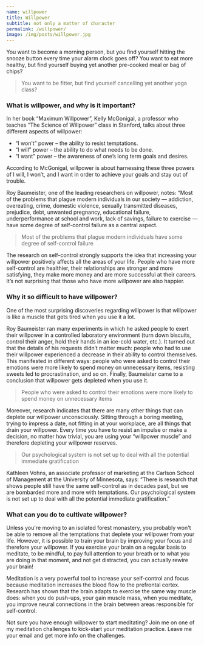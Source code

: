 ```yaml
---
name: willpower
title: Willpower
subtitle: not only a matter of character
permalink: /willpower/
image: /img/posts/willpower.jpg
---
```


You want to become a morning person, but you find yourself hitting the snooze button every time your alarm clock goes off? You want to eat more healthy, but find yourself buying yet another pre-cooked meal or bag of chips?

> You want to be fitter, but find yourself cancelling yet another yoga class?

### What is willpower, and why is it important?

In her book “Maximum Willpower”, Kelly McGonigal, a professor who teaches  “The Science of Willpower” class in Stanford, talks about three different aspects of willpower:

* “I won’t” power – the ability to resist temptations.
* “I will” power  –  the ability to do what needs to be done.
* “I want” power – the awareness of one’s long term goals and desires.

According to McGonigal, willpower is about harnessing these three powers of I will, I won’t, and I want in order to achieve your goals and stay out of trouble.

Roy Baumeister, one of the leading researchers on willpower, notes:
“Most of the problems that plague modern individuals in our society — addiction, overeating, crime, domestic violence, sexually transmitted diseases, prejudice, debt, unwanted pregnancy, educational failure, underperformance at school and work, lack of savings, failure to exercise — have some degree of self-control failure as a central aspect.

> Most of the problems that plague modern individuals have some degree of self-control failure

The research on self-control strongly supports the idea that increasing your willpower positively affects all the areas of your life. People who have more self-control are healthier, their relationships are stronger and more satisfying, they make more money and are more successful at their careers. It’s not surprising that those who have more willpower are also happier.

### Why it so difficult to have willpower?

One of the most surprising discoveries regarding willpower is that willpower is like a muscle that gets tired when you use it a lot.

Roy Baumeister ran many experiments in which he asked people to exert their willpower in a controlled laboratory environment (turn down biscuits, control their anger, hold their hands in an ice-cold water, etc.).  It turned out that the details of his requests didn’t matter much: people who had to use their willpower experienced a decrease in their ability to control themselves. This manifested in different ways: people who were asked to control their emotions were more likely to spend money on unnecessary items, resisting sweets led to procrastination, and so on. Finally, Baumeister came to a conclusion that willpower gets depleted when you use it.

> People who were asked to control their emotions were more likely to spend money on unnecessary items

Moreover, research indicates that there are many other things that can deplete our willpower unconsciously. Sitting through a boring meeting, trying to impress a date, not fitting in at your workplace, are all things that drain your willpower. Every time you have to resist an impulse or make a decision, no matter how trivial, you are using your “willpower muscle” and therefore depleting your willpower reserves.

> Our psychological system is not set up to deal with all the potential immediate gratification

Kathleen Vohns, an associate professor of marketing at the Carlson School of Management at the University of Minnesota, says:
“There is research that shows people still have the same self-control as in decades past, but we are bombarded more and more with temptations. Our psychological system is not set up to deal with all the potential immediate gratification.”

### What can you do to cultivate willpower?

Unless you're moving to an isolated forest monastery, you probably won't be able to remove all the temptations that deplete your willpower from your life. However, it is possible to train your brain by improving your focus and therefore your willpower. If you exercise your brain on a regular basis to meditate, to be mindful, to pay full attention to your breath or to what you are doing in that moment, and not get distracted, you can actually rewire your brain! 

Meditation is a very powerful tool to increase your self-control and focus because meditation increases the blood flow to the prefrontal cortex. Research has shown that the brain adapts to exercise the same way muscle does: when you do push-ups, your gain muscle mass, when you meditate, you improve neural connections in the brain between areas responsible for self-control. 

Not sure you have enough willpower to start meditating? Join me on one of my meditation challenges to kick-start your meditation practice. Leave me your email and get more info on the challenges.